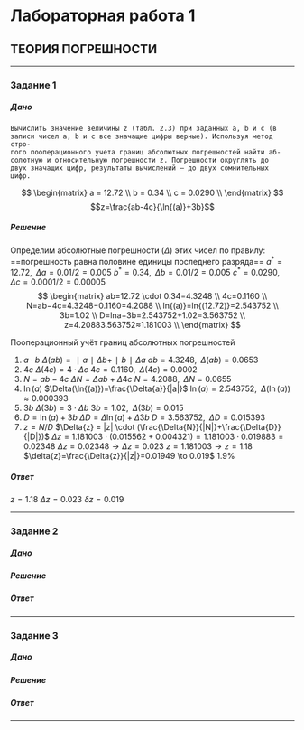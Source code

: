 # Лабораторная работа 1
## ТЕОРИЯ ПОГРЕШНОСТИ

---
### Задание 1
##### Дано
```
Вычислить значение величины z (табл. 2.3) при заданных a, b и c (в
записи чисел a, b и c все значащие цифры верные). Используя метод стро-
гого пооперационного учета границ абсолютных погрешностей найти аб-
солютную и относительную погрешности z. Погрешности округлять до
двух значащих цифр, результаты вычислений – до двух сомнительных
цифр.
```

$$
\begin{matrix}
a = 12.72 \\
b = 0.34  \\
c = 0.0290 \\
\end{matrix}
$$
$$z=\frac{ab-4c}{\ln{(a)}+3b}$$

##### Решение
Определим абсолютные погрешности ($\Delta$) этих чисел по правилу: ==погрешность равна половине единицы последнего разряда==
$a^{*}=12.72, \,\,\, \Delta{a} = 0.01/2=0.005$
$b^{*}=0.34, \,\,\, \Delta{b} = 0.01/2=0.005$
$c^{*}=0.0290, \,\,\, \Delta{c} = 0.0001/2=0.00005$
$$
\begin{matrix}
ab=12.72 \cdot 0.34=4.3248 \\
4c=0.1160 \\
N=ab−4c=4.3248−0.1160=4.2088 \\
ln{(a)}=ln⁡{(12.72)}=2.543752 \\
3b=1.02 \\
D=ln⁡a+3b=2.543752+1.02=3.563752 \\
z=4.20883.563752≈1.181003 \\
\end{matrix}
$$

Пооперационный учёт границ абсолютных погрешностей
1. $a \cdot b$
$\Delta{(ab)}=∣a∣\Delta{b}+∣b∣\Delta{a}$
$ab=4.3248, \,\,\, \Delta{(ab)}=0.0653$
2. $4c$
$\Delta{(4c)} = 4 \cdot \Delta{c}$
$4c = 0.1160, \,\,\, \Delta{(4c)}=0.0002$
3. $N=ab−4c$
$\Delta{N}=\Delta{ab}+\Delta{4c}$
$N=4.2088, \,\,\, \Delta{N}=0.0655$
4. $\ln{(a)}$
$\Delta(\ln{(a)})=\frac{\Delta{a}}{|a|}​$
$\ln{⁡(a)}=2.543752, \,\,\, \Delta(\ln{(⁡a)})≈0.000393$
5. $3b$
$\Delta{(3b)} = 3 \cdot \Delta{b}$
$3b=1.02, \,\,\, \Delta(3b)=0.015$
6. $D=\ln{(a)}+3b$
$\Delta{D}=\Delta{\ln{(a)}}+\Delta{3b}$
$D=3.563752, \,\,\, \Delta{D}=0.015393$
7. $z=N/D$
$\Delta{z} = |z| \cdot (\frac{\Delta{N}}{|N|}+\frac{\Delta{D}}{|D|})$
$\Delta{z}=1.181003 \cdot (0.015562+0.004321)=1.181003 \cdot 0.019883 =0.02348$
$\Delta{z}=0.02348 \to \Delta{z}=0.023$
$z=1.181003 \to z=1.18$
$\delta{z}=\frac{\Delta{z}}{|z|}=0.01949 \to 0.019$
$1.9\%$

##### Ответ
$z=1.18$
$\Delta{z}=0.023$
$\delta{z} = 0.019$

---
### Задание 2
##### Дано
##### Решение
##### Ответ

---
### Задание 3
##### Дано
##### Решение
##### Ответ

---